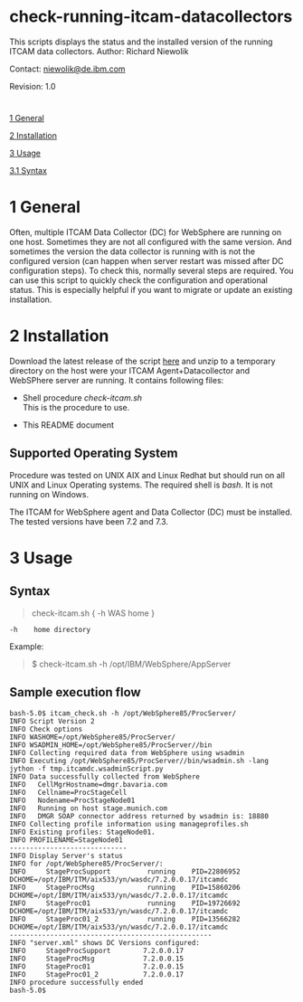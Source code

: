 # check-running-itcam-datacollectors
This scripts displays the status and the installed version of the running ITCAM data collectors. 
Author: Richard Niewolik

Contact: niewolik@de.ibm.com

Revision: 1.0

#

[1 General](#1-general)

[2 Installation](#2-installation)

[3 Usage](#3-usage)

[3.1 Syntax](#syntax)


#

1 General
=========

Often, multiple ITCAM Data Collector (DC) for WebSphere are running on one host. Sometimes they are not all configured with the same version. And sometimes the version the data collector is running with is not the configured version (can happen when server restart was missed after DC configuration steps). To check this, normally several steps are required. You can use this script to quickly check the configuration and operational status. This is especially helpful if you want to migrate or update an existing installation.

 
2 Installation
==============

Download the latest release of the script [here](https://github.com/ricniew/check-running-itcam-datacollectors/releases) and unzip to a temporary directory on the host were your ITCAM Agent\+Datacollector and WebSPhere server are running. It contains following files:

-   Shell procedure *check-itcam.sh*\
    This is the procedure to use.

-   This README document

Supported Operating System
--------------------------

Procedure was tested on UNIX AIX and Linux Redhat but should run on all
UNIX and Linux Operating systems. The required shell is *bash*. It is
not running on Windows.

The ITCAM for WebSphere agent and Data Collector (DC) must be installed.
The tested versions have been 7.2 and 7.3.


3 Usage
=======

Syntax
------

> check-itcam.sh { -h WAS home }

    -h    home directory

Example:
> $ check-itcam.sh  -h /opt/IBM/WebSphere/AppServer
          
Sample execution flow
----------------------

    bash-5.0$ itcam_check.sh -h /opt/WebSphere85/ProcServer/
    INFO Script Version 2
    INFO Check options
    INFO WASHOME=/opt/WebSphere85/ProcServer/
    INFO WSADMIN_HOME=/opt/WebSphere85/ProcServer//bin
    INFO Collecting required data from WebSphere using wsadmin
    INFO Executing /opt/WebSphere85/ProcServer//bin/wsadmin.sh -lang jython -f tmp.itcamdc.wsadminScript.py
    INFO Data successfully collected from WebSphere
    INFO   CellMgrHostname=dmgr.bavaria.com
    INFO   Cellname=ProcStageCell
    INFO   Nodename=ProcStageNode01
    INFO   Running on host stage.munich.com
    INFO   DMGR SOAP connector address returned by wsadmin is: 18880
    INFO Collecting profile information using manageprofiles.sh
    INFO Existing profiles: StageNode01.
    INFO PROFILENAME=StageNode01
    -----------------------------
    INFO Display Server's status
    INFO for /opt/WebSphere85/ProcServer/:
    INFO     StageProcSupport         running    PID=22806952 DCHOME=/opt/IBM/ITM/aix533/yn/wasdc/7.2.0.0.17/itcamdc
    INFO     StageProcMsg             running    PID=15860206 DCHOME=/opt/IBM/ITM/aix533/yn/wasdc/7.2.0.0.17/itcamdc
    INFO     StageProc01              running    PID=19726692 DCHOME=/opt/IBM/ITM/aix533/yn/wasdc/7.2.0.0.17/itcamdc
    INFO     StageProc01_2            running    PID=13566282 DCHOME=/opt/IBM/ITM/aix533/yn/wasdc/7.2.0.0.17/itcamdc
    --------------------------------------------------
    INFO "server.xml" shows DC Versions configured:
    INFO     StageProcSupport        7.2.0.0.17
    INFO     StageProcMsg            7.2.0.0.15
    INFO     StageProc01             7.2.0.0.15
    INFO     StageProc01_2           7.2.0.0.17
    INFO procedure successfully ended
    bash-5.0$

